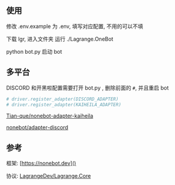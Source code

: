 ## 使用

修改 .env.example 为 .env, 填写对应配置, 不用的可以不填

下载 lgr, 进入文件夹 运行 ./Lagrange.OneBot

python bot.py 启动 bot

## 多平台

DISCORD 和开黑啦配置需要打开 bot.py , 删除前面的 `#`, 并且重启 bot

```python
# driver.register_adapter(DISCORD_ADAPTER)
# driver.register_adapter(KAIHEILA_ADAPTER)
```

[Tian-que/nonebot-adapter-kaiheila](https://github.com/Tian-que/nonebot-adapter-kaiheila)

[nonebot/adapter-discord](https://github.com/nonebot/adapter-discord)

## 参考

框架: [https://nonebot.dev]()

协议: [LagrangeDev/Lagrange.Core](https://github.com/LagrangeDev/Lagrange.Core)
